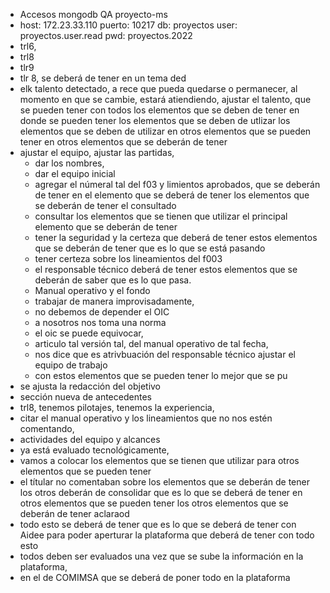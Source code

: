 - Accesos mongodb QA proyecto-ms
- host: 172.23.33.110
  puerto: 10217
  db: proyectos
  user: proyectos.user.read
  pwd: proyectos.2022
- trl6,
- trl8
- tlr9
- tlr 8, se deberá de tener en un tema ded
- elk talento detectado, a rece que pueda quedarse o permanecer, al momento en que se cambie, estará atiendiendo, ajustar el talento, que se pueden tener con todos los elementos que se deben de tener en donde se pueden tener los elementos que se deben de utlizar los elementos que se deben de  utilizar en otros elementos que se pueden tener en otros elementos que se deberán de tener
- ajustar el equipo, ajustar las partidas,
	- dar los nombres,
	- dar el equipo inicial
	- agregar el númeral tal del f03 y limientos aprobados, que se deberán de tener en el elemento que se deberá de tener los elementos que se deberán de tener el consultado
	- consultar los elementos que se tienen que utilizar el principal elemento que se deberán de tener
	- tener la seguridad y la certeza que deberá de tener estos elementos que se deberán de tener que es lo que se está pasando
	- tener certeza sobre los lineamientos del f003
	- el responsable técnico deberá de tener estos elementos que se deberán de saber que es lo que pasa.
	- Manual operativo y el fondo
	- trabajar de manera improvisadamente,
	- no debemos de depender el OIC
	- a nosotros nos toma una norma
	- el oic se puede equivocar,
	- articulo tal versión tal, del manual operativo de tal fecha,
	- nos dice que es atrivbuación del responsable técnico ajustar el equipo de trabajo
	- con estos elementos que se pueden tener lo mejor que se pu
- se ajusta la redacción del objetivo
- sección nueva de antecedentes
- trl8, tenemos pilotajes, tenemos la experiencia,
- citar el manual operativo y los lineamientos que no nos estén comentando,
- actividades del equipo y alcances
- ya está evaluado tecnológicamente,
- vamos a colocar los elementos que se tienen que utilizar para otros elementos que se pueden tener
- el títular no comentaban sobre los elementos que se deberán de tener los otros deberán de consolidar que es lo que se deberá de tener en otros elementos que se pueden tener los otros elementos que se deberán de tener aclaraod
- todo esto se deberá de tener que es lo que se deberá de tener con Aidee para poder aperturar la plataforma que deberá de tener con todo esto
- todos deben ser evaluados una vez que se sube la información en la plataforma,
- en el de COMIMSA que se deberá de poner todo en la plataforma